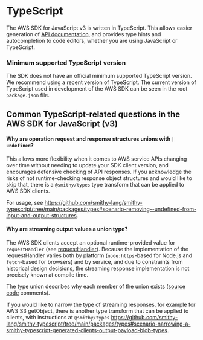 # TypeScript

The AWS SDK for JavaScript v3 is written in TypeScript. This allows easier generation of [API documentation](https://docs.aws.amazon.com/AWSJavaScriptSDK/v3/latest/), and provides type hints and autocompletion to code editors, whether you are
using JavaScript or TypeScript.

### Minimum supported TypeScript version

The SDK does not have an official minimum supported TypeScript version. We recommend using a recent version of TypeScript.
The current version of TypeScript used in development of the AWS SDK can be seen in the root `package.json` file.

## Common TypeScript-related questions in the AWS SDK for JavaScript (v3)

#### Why are operation request and response structures unions with `| undefined`?

This allows more flexibility when it comes to AWS service APIs changing over time without needing to update your SDK client version, and encourages defensive checking of API responses.
If you acknowledge the risks of not runtime-checking response object structures and would like to skip that, there is a `@smithy/types` type transform that can be applied to AWS SDK clients.

For usage, see https://github.com/smithy-lang/smithy-typescript/tree/main/packages/types#scenario-removing--undefined-from-input-and-output-structures.

#### Why are streaming output values a union type?

The AWS SDK clients accept an optional runtime-provided value for `requestHandler` (see [requestHandler](https://github.com/aws/aws-sdk-js-v3/blob/main/supplemental-docs/CLIENTS.md#request-handler-requesthandler)).
Because the implementation of the requestHandler varies both by platform (`node:https`-based for Node.js and `fetch`-based for browsers) and by service, and
due to constraints from historical design decisions, the streaming response implementation is not precisely known at compile time.

The type union describes why each member of the union exists ([source code](https://github.com/aws/aws-sdk-js-v3/blob/main/supplemental-docs/CLIENTS.md#request-handler-requesthandler) comments).

If you would like to narrow the type of streaming responses, for example for AWS S3 getObject, there is another type transform that can be applied to clients, with instructions at
`@smithy/types` https://github.com/smithy-lang/smithy-typescript/tree/main/packages/types#scenario-narrowing-a-smithy-typescript-generated-clients-output-payload-blob-types.

